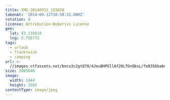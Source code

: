 ```yaml
---
title: IMG_20140912_125830
takenAt: '2014-09-12T10:58:31.000Z'
rotation: 0
license: Attribution-NoDerivs License
geo:
  lat: 43.135819
  lng: 5.755772
tags:
  - urlaub
  - frankreich
  - camping
url: >-
  //images.ctfassets.net/bncv3c2gt878/4JouBHPGllAf20LTGnObsL/fe8356ba6edbc00c039387ff7be1a8e8/img_20140912_125830_28208733862_o
size: 1065646
image:
  width: 1944
  height: 2592
contentType: image/jpeg
---
```


